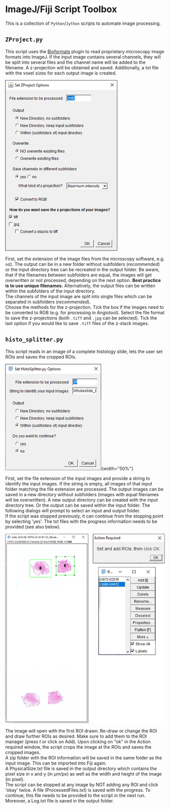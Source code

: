 # ImageJ/Fiji Script Toolbox

This is a collection of `Python`/`Jython` scripts to automate image processing.

## `ZProject.py`

This script uses the [Bioformats](https://www.openmicroscopy.org/bio-formats/) plugin to read proprietary microscopy image formats into ImageJ.
If the input image contains several channels, they will be split into several files and the channel name will be added to the filename.
A z-projection will be obtained and saved.
Additionally, a txt file with the voxel sizes for each output image is created.

![](docs/screenshots/ZProject.png?raw=True)

First, set the extension of the image files from the microscopy software, e.g. `nd2`.
The output can be in a new folder without subfolders (*recommended*) or the input directory tree can be recreated in the output folder.
Be aware, that if the filenames between subfolders are equal, the images will get overwritten or not processed, depending on the next option. **Best practice is to use unique filenames.**
Alternatively, the output files can be written within the subfolders of the input directory.  
The channels of the input image are split into single files which can be separated in subfolders (*recommended*).  
Choose the methods for the z-projection.
Tick the box if the images need to be converted to RGB (e.g. for processing in Angiotool).
Select the file format to save the z-projections (both `.tiff` and `.jpg` can be selected).
Tick the last option if you would like to save `.tiff` files of the z-stack images.

## `histo_splitter.py`

This script reads in an image of a complete histology slide, lets the user set ROIs and saves the cropped ROIs.

![Options](docs/screenshots/HistoSplitterOptions.png?raw=True){width="50%"}

First, set the file extension of the input images and provide a string to identify the input images.
If the string is empty, all images of that input folder matching the file extension are processed.
The output images can be saved in a new directory without subfolders (images with equal filenames will be overwritten).
A new output directory can be created with the input directory tree.
Or the output can be saved within the input folder.
The following dialogs will prompt to select an input and output folder.  
If the script was stopped previously, it can continue from the stopping point by selecting 'yes'.
The txt files with the progress information needs to be provided (see also below).


![Use](docs/screenshots/HistoSplitterUse.png?raw=True)

The image will open with the first ROI drawn.
Re-draw or change the ROI and draw further ROIs as desired.
Make sure to add them to the ROI manager (press *t* or click on Add).
Upon clicking on "ok" in the Action required window, the script crops the image at the ROIs and saves the cropped images.  
A zip folder with the ROI information will be saved in the same folder as the input image.
This can be imported into Fiji again.  
A PhysicalSize.txt file is saved in the output directory which contains the pixel size in x and y (in µm/px) as well as the width and height of the image (in pixel).  
The script can be stopped at any image by NOT adding any ROI and click 'okay' twice.
A file (ProcessedFiles.txt) is saved with the progress.
To continue, this file needs to be provided to the script in the next run.  
Moreover, a Log.txt file is saved in the output folder.
